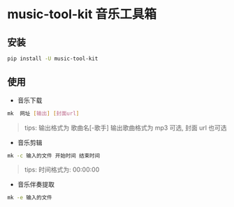 # music-tool-kit 音乐工具箱

## 安装

```bash
pip install -U music-tool-kit
```

## 使用

- 音乐下载

```bash
mk  网址 [输出] [封面url]
```

> tips: 输出格式为 歌曲名[-歌手] 输出歌曲格式为 mp3 可选, 封面 url 也可选

- 音乐剪辑

```bash
mk -c 输入的文件 开始时间 结束时间
```

> tips: 时间格式为: 00:00:00

- 音乐伴奏提取

```bash
mk -e 输入的文件
```
